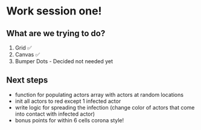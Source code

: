 # Work session one!
## What are we trying to do?

1. Grid ✅
1. Canvas ✅
1. Bumper Dots - Decided not needed yet

## Next steps

* function for populating actors array with actors at random locations
* init all actors to red except 1 infected actor
* write logic for spreading the infection (change color of actors that come into contact with infected actor)
* bonus points for within 6 cells corona style!